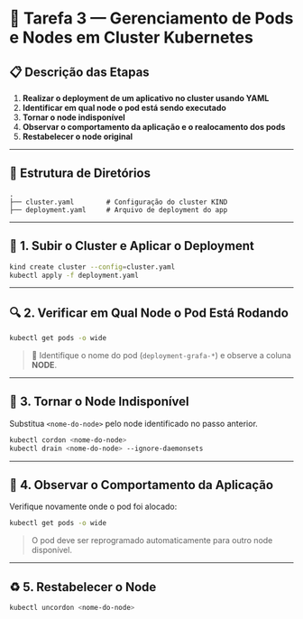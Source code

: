 
# 🚀 Tarefa 3 — Gerenciamento de Pods e Nodes em Cluster Kubernetes

## 📋 Descrição das Etapas

1. **Realizar o deployment de um aplicativo no cluster usando YAML**
2. **Identificar em qual node o pod está sendo executado**
3. **Tornar o node indisponível**
4. **Observar o comportamento da aplicação e o realocamento dos pods**
5. **Restabelecer o node original**

---

## 📁 Estrutura de Diretórios

```
.
├── cluster.yaml        # Configuração do cluster KIND
├── deployment.yaml     # Arquivo de deployment do app
```

---

## 🧱 1. Subir o Cluster e Aplicar o Deployment

```bash
kind create cluster --config=cluster.yaml
kubectl apply -f deployment.yaml
```

---

## 🔍 2. Verificar em Qual Node o Pod Está Rodando

```bash
kubectl get pods -o wide
```

> 🔎 Identifique o nome do pod (`deployment-grafa-*`) e observe a coluna **NODE**.

---

## 🚫 3. Tornar o Node Indisponível

Substitua `<nome-do-node>` pelo node identificado no passo anterior.

```bash
kubectl cordon <nome-do-node>
kubectl drain <nome-do-node> --ignore-daemonsets
```

---

## 👀 4. Observar o Comportamento da Aplicação

Verifique novamente onde o pod foi alocado:

```bash
kubectl get pods -o wide
```

> O pod deve ser reprogramado automaticamente para outro node disponível.

---

## ♻️ 5. Restabelecer o Node

```bash
kubectl uncordon <nome-do-node>
```
